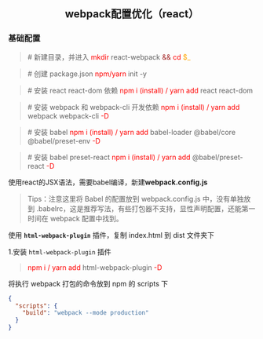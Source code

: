 <h2 align="center">webpack配置优化（react）</h2>

### 基础配置

> \# 新建目录，并进入
> <font color=red>mkdir</font> react-webpack <font color=brown>&&</font> <font color=red>cd</font> <font color=orange>$_</font>

> \# 创建 package.json
> <font color=red>npm/yarn</font> init -y

> \# 安装 react react-dom 依赖
> <font color=red>npm i (install) / yarn add</font> react react-dom

> \# 安装 webpack 和 webpack-cli 开发依赖
> <font color=red>npm i (install) / yarn add</font> webpack webpack-cli <font color=red>-D</font>

> \# 安装 babel
> <font color=red>npm i (install) / yarn add</font> babel-loader @babel/core @babel/preset-env <font color=red>-D</font>

> \# 安装 babel preset-react
> <font color=red>npm i (install) / yarn add</font> @babel/preset-react <font color=red>-D</font>

使用react的JSX语法，需要babel编译，新建**webpack.config.js**

> Tips：注意这里将 Babel 的配置放到 webpack.config.js 中，没有单独放到 .babelrc，这是推荐写法，有些打包器不支持，显性声明配置，还能第一时间在 webpack 配置中找到。

使用 **`html-webpack-plugin`** 插件，复制 index.html 到 dist 文件夹下

1.安装 `html-webpack-plugin` 插件
  > <font color=red>npm i / yarn add</font> html-webpack-plugin <font color=red>-D</font>

将执行 webpack 打包的命令放到 npm 的 scripts 下

```json
{
  "scripts": {
    "build": "webpack --mode production"
  }
}
```

#### React 的开发阶段配置

##### 配置 React 开发的 webpack-dev-server

使用 `webpack-dev-server` 搭建一个本地开发服务， 安装依赖

> **``` yarn add webpack-dev-server -D ```**

在 `package.json` 增加 `start` 命令

```json
{
  "scripts": {
    ...
    "start": "webpack-dev-server --mode development --open
  }
}
```

为了方便开发，新建测试的配置文件：`webpack.config.dev.js`

> 可以拆分 webpack 配置文件，将公共部分放到 webpack.config.base.js ，然后使用 <font color=red>webpack-merge</font> 来合并配置项

##### 配置 React 的 HMR

热更新是开发阶段很好用的一个功能，配置后，在开发中修改代码，页面将无刷新更新对应的内容

> webpack.config.dev.js 做完对 HMR 的配置后，需要在入口文件出，添加对应 HMR 实现需要的代码， 但是直接写在 source 文件中，侵入性太大，所以建议独立放入一个 js 文件中，然后修改 webpack.config.dev.js 的 entry，将 源代码的入口文件 和 独立出来的文件合并。
